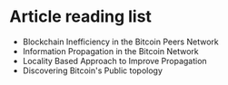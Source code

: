 # Article reading list

* Blockchain Inefficiency in the Bitcoin Peers Network
* Information Propagation in the Bitcoin Network
* Locality Based Approach to Improve Propagation
* Discovering Bitcoin's Public topology
